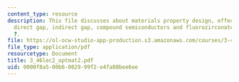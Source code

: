 ```yaml
---
content_type: resource
description: This file discusses about materials property design, effective mass,
  direct gap, indirect gap, compound semiconductors and fluorozirconates for long
  ?.
file: https://ol-ocw-studio-app-production.s3.amazonaws.com/courses/3-46-photonic-materials-and-devices-spring-2006/0000f8a500b6002999f2e4fa08bee6ee_3_46lec2_optmat2.pdf
file_type: application/pdf
resourcetype: Document
title: 3_46lec2_optmat2.pdf
uid: 0000f8a5-00b6-0029-99f2-e4fa08bee6ee
---
```

